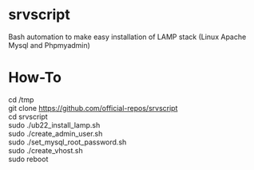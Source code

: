 # srvscript
Bash automation to make easy installation of LAMP stack (Linux Apache Mysql and Phpmyadmin)

# How-To
cd /tmp \
git clone https://github.com/official-repos/srvscript \
cd srvscript \
sudo ./ub22_install_lamp.sh \
sudo ./create_admin_user.sh \
sudo ./set_mysql_root_password.sh \
sudo ./create_vhost.sh \
sudo reboot 



